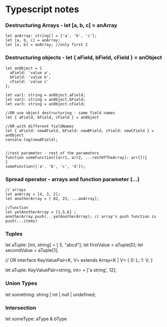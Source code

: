 # Typescript notes

### Destructuring Arrays - let [a, b, c] = anArray

```
let anArray: string[] = ['a', 'b', 'c'];
let [a, b, c] = anArray;
let [a, b] = anArray; //only first 2

```

### Destructuring objects -  let { aField, bField, cField } = anObject

```
let anObject = {
  aField: 'value a',
  bField: 'value b',
  cField: 'value c'
};

let var1: string = anObject.aField;
let var2: string = anObject.bField;
let var3: string = anObject.cField;

//OR use object destructuring - same field names
let { aField, bField, cField } = anObject

//OR with different fieldNames
let { aField: newAField, bField: newBField, cField: newCField } = anObject
console.log(newAField);


//rest parameter - rest of the parameters
function someFunction([arr1, arr2, ...restOfTheArray]: arr[]){
}
someFunction(['a', 'b', 'c', 'd']);

```

### Spread operator - arrays and function parameter (...)

```
// arrays
let anArray = [4, 3, 2];
let anotherArray = [ 82, 23, ...anArray];

//function
let yetAnotherArray = [1,5,6] ;
anotherArray.push(...yetAnotherArray); // array's push function is push(...items)
```

### Tuples

let aTuple: [int, string] = [ 5, "abcd"];
let firstValue = aTuple[0];
let secondValue = aTuple[1];

// OR
interface KeyValuePair<K, V> extends Array<K | V> {
  0: L;
  1: V;
}

let aTuple: KeyValuePair<string, int> = ['a string', 12];

### Union Types

let something: string | int | null | undefined;


### Intersection

let someType: aType & bType
